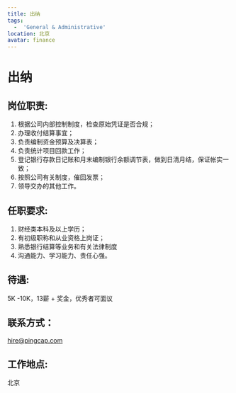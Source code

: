 ```yaml
---
title: 出纳
tags:
  -  'General & Administrative'
location: 北京
avatar: finance
---
```


# 出纳

## 岗位职责:

1. 根据公司内部控制制度，检查原始凭证是否合规；
2. 办理收付结算事宜；
3. 负责编制资金预算及决算表；
4. 负责统计项目回款工作；
5. 登记银行存款日记账和月末编制银行余额调节表，做到日清月结，保证帐实一致；
6. 按照公司有关制度，催回发票；
7. 领导交办的其他工作。

## 任职要求:

1. 财经类本科及以上学历；
2. 有初级职称和从业资格上岗证；
3. 熟悉银行结算等业务和有关法律制度
4. 沟通能力、学习能力、责任心强。

## 待遇:

5K -10K，13薪 + 奖金，优秀者可面议

## 联系方式：

hire@pingcap.com

## 工作地点:

北京
